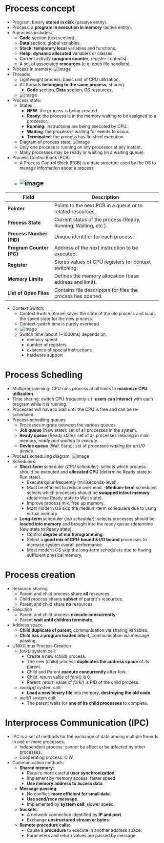 # Process concept
- Program: binary **stored in disk** (passive entity).
- Process: a **program in execution in memory** (active entity).
- A process includes:
  - **Code** section (text section).
  - **Data** section: global variables.
  - **Stack**: **temporary local** variables and functions.
  - **Heap**: **dynamic allocated** variables or classes.
  - Current activity (**program counter**, register contents).
  - A set of associated **resources** (e.g. open file handlers).
- Process in memory: ![image](https://github.com/user-attachments/assets/f098d1c5-3d9a-4f02-aa34-d7645a68e0de)
- Threads:
  - Lightweight process: basic unit of CPU utilization.
  - All threads **belonging to the same process**, sharing:
    - **Code** section, **Data** section, OS resources.
  - ![image](https://github.com/user-attachments/assets/1baed76a-fc4b-4173-99ef-6541c4406ab4)
- Process state:
  - States:
    - **NEW**: the process is being created.
    - **Ready**: the process is in the memory waiting to be assigned to a processor.
    - **Running**: instructions are being executed by CPU.
    - **Waiting**: the process is waiting for events to occur.
    - **Terminated**: the process has finished execution.
  - Diagram of process state: ![image](https://github.com/user-attachments/assets/ee5ae9d2-7131-4aa2-bca1-8450a7697ad1)
  - Only one process is running on any processor at any instant.
  - Many processes may be ready or waiting (in a waiting queue).
- Process Control Block (PCB)
  - A Process Control Block (PCB) is a data structure used by the OS to manage information about a process
  - ![image](https://github.com/user-attachments/assets/923fe31e-a148-4bfb-b70b-e68fcf65d662)
    -

| **Field**                | **Description**                                              |
|--------------------------|--------------------------------------------------------------|
| **Pointer**               | Points to the next PCB in a queue or to related resources.   |
| **Process State**         | Current status of the process (Ready, Running, Waiting, etc.).|
| **Process Number (PID)**  | Unique identifier for each process.                          |
| **Program Counter (PC)**  | Address of the next instruction to be executed.              |
| **Register**              | Stores values of CPU registers for context switching.        |
| **Memory Limits**         | Defines the memory allocation (base address and limit).      |
| **List of Open Files**    | Contains file descriptors for files the process has opened.  |
- Context Switch:
  - Context Switch: Kernel saves the state of the old process and loads the saved state for the new process.
  - Context-switch time is purely overhead.
  - ![image](https://github.com/user-attachments/assets/ea68fd82-7169-465b-8893-ef31b5f2b642)
  - Switch time (about 1~1000ms) depends on:
    - memory speed
    - number of registers
    - existence of special instructions
    - hardware support 
# Process Schedling
- Multiprogramming: CPU runs process at all times to **maximize CPU utilization**.
- Time sharing: switch CPU frequently s.t. **users can interact** with each program while it is running.
- Processes will have to wait until the CPU is free and can be re-scheduled.
- Process schedling queues:
  - Processes migrate between the various queues.
  - **Job queue** (New state): set of all processes in the system.
  - **Ready queue** (Ready state): set of all processes residing in main memory, *ready and waiting to execute*.
  - **Device queue** (Wait State): set of processes *waiting for an I/O device*.
- Process scheduling diagram: ![image](https://github.com/user-attachments/assets/2376ca7e-3395-4fa7-970c-8a02c640757a)
- Schedulers:
  - **Short-term** scheduler (*CPU scheduler*): selects which process should be executed and **allocated CPU** (determine Ready state to Run state).
    - Execute quite frequently (milliseconds-level).
    - Must be efficient to reduce overhead.
  -**Medium-term** scheduler: selects which processes should be **swapped in/out memory** (determine Ready state to Wait state).
    - Improve process mix, free up memory.
    - Most modern OS skip the medium-term schedulers due to using virtual memory.   
  - **Long-term** scheduler (*job scheduler*): selects processes should be **loaded into memory** and brought into the ready queue (determine New state to Ready state).
    - Control **degree of multiprogramming**.
    - Select a **good mix of CPU-bound & I/O bound** processes to increase system overall performance.
    - Most modern OS skip the long-term schedulers due to having sufficient physical memory.   
# Process creation
- Resource sharing
  - Parent and child process share **all** resources.
  - Child process shares **subset** of parent's resources.
  - Parent and child share **no** resources. 
- Execution
  - Parent and child process **execute concurrently**.
  - Parent **wait until children terminate**.
- Address space
  - **Child duplicate of parent**, communication via sharing variables.
  - **Child has a program loaded into it**, communication via message passing.
- UNIX/Linux Process Creation
  - *fork()* system call:
    - Create a new (child) process.
    - The new (child) process **duplicates the address space** of its parent.
    - Child and Parent **execute concurrently** after fork.
    - Child: return value of *fork()* is 0.
    - Parent: return value of *fork()* is PID of the child process.
  - *execlp()* system call:
    - **Load a new binary file** into memory, **destroying the old code**. 
  - *wait()* system call:
    - The parent waits for **one of its child processes** to complete.   
# Interprocess Communication (IPC)
- IPC is a set of methods for the exchange of data among multiple threads in one or more processes.
  - Independent process: cannot be affect or be affected by other processes.
  - Cooperating process: O.W.
- Communication methods:
  - **Shared memory**:
    - Require more careful **user synchronization**.
    - Implement by memory access: faster speed.
    - **Use memory address to access data**.
  - **Message passing**:
    - No conflict: **more efficient for small data**.
    - **Use send/recv message**.
    - Implemented by **system call**: slower speed.
  - **Sockets**:
    - A network connection identified by **IP and port**.
    - Exchange **unstructured stream or bytes**.
  - **Remote procedure calls**:
    - Cause a **procedure** to execute in another address space.
    - Parameters and return values are passed by message.     
